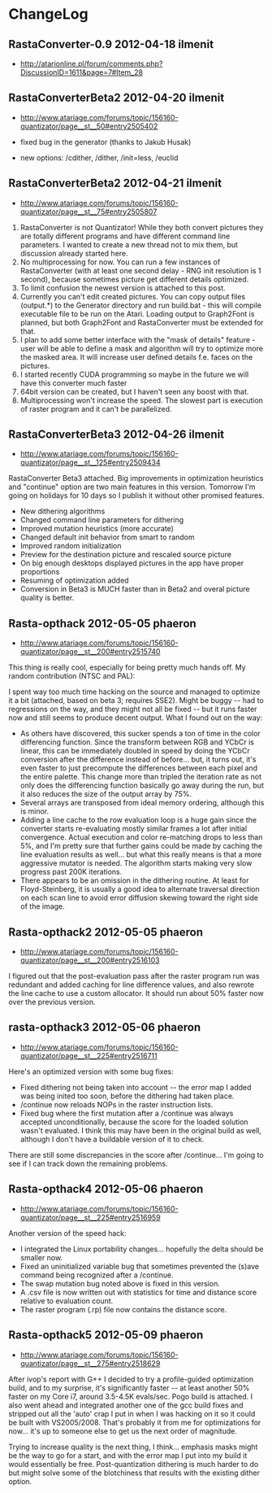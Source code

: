 ChangeLog
=========

RastaConverter-0.9  2012-04-18  ilmenit
---------------------------------------

* http://atarionline.pl/forum/comments.php?DiscussionID=1611&page=7#Item_28

RastaConverterBeta2  2012-04-20  ilmenit
----------------------------------------

* http://www.atariage.com/forums/topic/156160-quantizator/page__st__50#entry2505402

* fixed bug in the generator (thanks to Jakub Husak)
* new options: /cdither, /dither, /init=less, /euclid

RastaConverterBeta2  2012-04-21  ilmenit
----------------------------------------

* http://www.atariage.com/forums/topic/156160-quantizator/page__st__75#entry2505807

1. RastaConverter is not Quantizator! While they both convert pictures they are
  totally different programs and have different command line parameters. I
  wanted to create a new thread not to mix them, but discussion already started
  here. 
2. No multiprocessing for now. You can run a few instances of RastaConverter
  (with at least one second delay - RNG init resolution is 1 second), because
  sometimes picture get different details optimized.
3. To limit confusion the newest version is attached to this post.
4. Currently you can't edit created pictures. You can copy output files
  (output.*) to the Generator directory and run build.bat - this will compile
  executable file to be run on the Atari. Loading output to Graph2Font is
  planned, but both Graph2Font and RastaConverter must be extended for that.
5. I plan to add some better interface with the "mask of details" feature - user
  will be able to define a mask and algorithm will try to optimize more the
  masked area. It will increase user defined details f.e. faces on the
  pictures.
6. I started recently CUDA programming so maybe in the future we will have this
  converter much faster 
7. 64bit version can be created, but I haven't seen any boost with that.
8. Multiprocessing won't increase the speed. The slowest part is execution of
  raster program and it can't be parallelized.

RastaConverterBeta3  2012-04-26  ilmenit
----------------------------------------

* http://www.atariage.com/forums/topic/156160-quantizator/page__st__125#entry2509434

RastaConverter Beta3 attached. Big improvements in optimization heuristics and
"continue" option are two main features in this version.  Tomorrow I'm going on
holidays for 10 days so I publish it without other promised features.

* New dithering algorithms
* Changed command line parameters for dithering
* Improved mutation heuristics (more accurate)
* Changed default init behavior from smart to random
* Improved random initialization
* Preview for the destination picture and rescaled source picture
* On big enough desktops displayed pictures in the app have proper proportions
* Resuming of optimization added
* Conversion in Beta3 is MUCH faster than in Beta2 and overal picture quality
  is better.

Rasta-opthack  2012-05-05  phaeron
-----------------------------------

* http://www.atariage.com/forums/topic/156160-quantizator/page__st__200#entry2515740

This thing is really cool, especially for being pretty much hands off. My
random contribution (NTSC and PAL):

I spent way too much time hacking on the source and managed to optimize it a
bit (attached, based on beta 3; requires SSE2). Might be buggy -- had to
regressions on the way, and they might not all be fixed -- but it runs faster
now and still seems to produce decent output. What I found out on the way:

* As others have discovered, this sucker spends a ton of time in the color
  differencing function. Since the transform between RGB and YCbCr is linear,
  this can be immediately doubled in speed by doing the YCbCr conversion after
  the difference instead of before... but, it turns out, it's even faster to
  just precompute the differences between each pixel and the entire palette.
  This change more than tripled the iteration rate as not only does the
  differencing function basically go away during the run, but it also reduces
  the size of the output array by 75%.
* Several arrays are transposed from ideal memory ordering, although this is
  minor.
* Adding a line cache to the row evaluation loop is a huge gain since the
  converter starts re-evaluating mostly similar frames a lot after initial
  convergence. Actual execution and color re-matching drops to less than 5%,
  and I'm pretty sure that further gains could be made by caching the line
  evaluation results as well... but what this really means is that a more
  aggressive mutator is needed. The algorithm starts making very slow progress
  past 200K iterations.
* There appears to be an omission in the dithering routine. At least for
  Floyd-Steinberg, it is usually a good idea to alternate traversal direction
  on each scan line to avoid error diffusion skewing toward the right side of
  the image.

Rasta-opthack2  2012-05-05  phaeron
-----------------------------------

* http://www.atariage.com/forums/topic/156160-quantizator/page__st__200#entry2516103

I figured out that the post-evaluation pass after the raster program run was
redundant and added caching for line difference values, and also rewrote the
line cache to use a custom allocator. It should run about 50% faster now over
the previous version.

rasta-opthack3  2012-05-06  phaeron
-----------------------------------

* http://www.atariage.com/forums/topic/156160-quantizator/page__st__225#entry2516711

Here's an optimized version with some bug fixes:

* Fixed dithering not being taken into account -- the error map I added was
  being inited too soon, before the dithering had taken place.
* /continue now reloads NOPs in the raster instruction lists.
* Fixed bug where the first mutation after a /continue was always accepted
  unconditionally, because the score for the loaded solution wasn't
  evaluated. I think this may have been in the original build as well,
  although I don't have a buildable version of it to check.

There are still some discrepancies in the score after /continue... I'm going to
see if I can track down the remaining problems.

Rasta-opthack4  2012-05-06  phaeron
-----------------------------------

* http://www.atariage.com/forums/topic/156160-quantizator/page__st__225#entry2516959

Another version of the speed hack:

* I integrated the Linux portability changes... hopefully the delta should be
  smaller now.
* Fixed an uninitialized variable bug that sometimes prevented the (s)ave
  command being recognized after a /continue.
* The swap mutation bug noted above is fixed in this version.
* A .csv file is now written out with statistics for time and distance score
  relative to evaluation count.
* The raster program (.rp) file now contains the distance score.

Rasta-opthack5  2012-05-09  phaeron
-----------------------------------

* http://www.atariage.com/forums/topic/156160-quantizator/page__st__275#entry2518629

After ivop's report with G++ I decided to try a profile-guided optimization
build, and to my surprise, it's significantly faster -- at least another 50%
faster on my Core i7, around 3.5-4.5K evals/sec. Pogo build is attached. I
also went ahead and integrated another one of the gcc build fixes and
stripped out all the 'auto' crap I put in when I was hacking on it so it
could be built with VS2005/2008. That's probably it from me for optimizations
for now... it's up to someone else to get us the next order of magnitude.

Trying to increase quality is the next thing, I think... emphasis masks might
be the way to go for a start, and with the error map I put into my build it
would essentially be free. Post-quantization dithering is much harder to do
but might solve some of the blotchiness that results with the existing dither
option.

